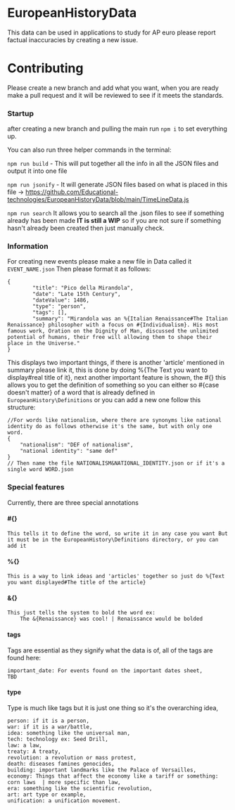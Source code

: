 # EuropeanHistoryData
This data can be used in applications to study for AP euro please report factual inaccuracies by creating a new issue. 

# Contributing 
Please create a new branch and add what you want, when you are ready make a pull request and it will be reviewed to see if it meets the standards. 
### Startup
after creating a new branch and pulling the main run ```npm i``` to set everything up. 

You can also run three helper commands in the terminal:

```npm run build``` - This will put together all the info in all the JSON files and output it into one file

```npm run jsonify``` - It will generate JSON files based on what is placed in this file -> <https://github.com/Educational-technologies/EuropeanHistoryData/blob/main/TimeLineData.js> 

```npm run search``` It allows you to search all the .json files to see if something already has been made **IT is still a WIP** so if you are not sure if something hasn't already been created then just manually check. 

### Information 
For creating new events please make a new file in Data called it 
```EVENT_NAME.json```
Then please format it as follows: 
```
{
        "title": "Pico della Mirandola",
        "date": "Late 15th Century",
        "dateValue": 1486,
        "type": "person",
        "tags": [],
        "summary": "Mirandola was an %{Italian Renaissance#The Italian Renaissance} philosopher with a focus on #{Individualism}. His most famous work, Oration on the Dignity of Man, discussed the unlimited potential of humans, their free will allowing them to shape their place in the Universe."
}
```
This displays two important things, if there is another 'article' mentioned in summary please link it, this is done by doing %{The Text you want to display#real title of it}, next another important feature is shown, the #{} this allows you to get the definition of something so you can either so #{case doesn't matter} of a word that is already defined in ```EuropeanHistory\Definitions``` or you can add a new one follow this structure:
``` 
//For words like nationalism, where there are synonyms like national identity do as follows otherwise it's the same, but with only one word. 
{
    "nationalism": "DEF of nationalism",
    "national identity": "same def"
}
// Then name the file NATIONALISM&NATIONAL_IDENTITY.json or if it's a single word WORD.json
```

### Special features 
Currently, there are three special annotations 

#### #{}
    This tells it to define the word, so write it in any case you want But it must be in the EuropeanHistory\Definitions directory, or you can add it 

#### %{}
    This is a way to link ideas and 'articles' together so just do %{Text you want displayed#The title of the article}
    
#### &{}
    This just tells the system to bold the word ex: 
        The &{Renaissance} was cool! | Renaissance would be bolded 

#### tags 
Tags are essential as they signify what the data is of, all of the tags are found here: 
```
important_date: For events found on the important dates sheet,
TBD
```

#### type 
Type is much like tags but it is just one thing so it's the overarching idea,
```
person: if it is a person,
war: if it is a war/battle,
idea: something like the universal man,
tech: technology ex: Seed Drill, 
law: a law, 
treaty: A treaty,
revolution: a revolution or mass protest, 
death: diseases famines genocides, 
building: important landmarks like the Palace of Versailles,
economy: Things that affect the economy like a tariff or something: corn laws  | more specific than law, 
era: something like the scientific revolution, 
art: art type or example, 
unification: a unification movement. 
```



